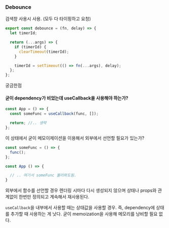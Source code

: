 ### Debounce

검색창 사용시 사용. (모두 다 타이핑하고 요청)

```js
export const debounce = (fn, delay) => {
  let timerId;

  return (...args) => {
    if (timerId) {
      clearTimeout(timerId);
    }

    timerId = setTimeout(() => fn(...args), delay);
  };
};
```

궁금한점

#### 굳이 dependency가 비었는데 useCallback을 사용해야 하는가?

```js
const App = () => {
  const someFunc = useCallback(func, []);

  return; //.. 생략
};
```

이 상태에서 굳이 메모이제이션을 이용해서 외부에서 선언할 필요가 있는가?

```js
const someFunc = () => {
  func();
};

const App () => {

  // .. 여기서 someFunc 불러와도됨.
}
```

외부에서 함수를 선언할 경우 렌더링 시마다 다시 생성되지 않으며 상태나 props와 관계없이 한번만 정의되고 계속해서 재사용된다.

`useCallback`을 내부에서 사용할 때는 상태값을 사용할 경우. 즉, dependency에 상태를 추가할 때 사용하는 게 낫다.
굳이 memoization을 사용해 메모리를 낭비할 필요 없다.
